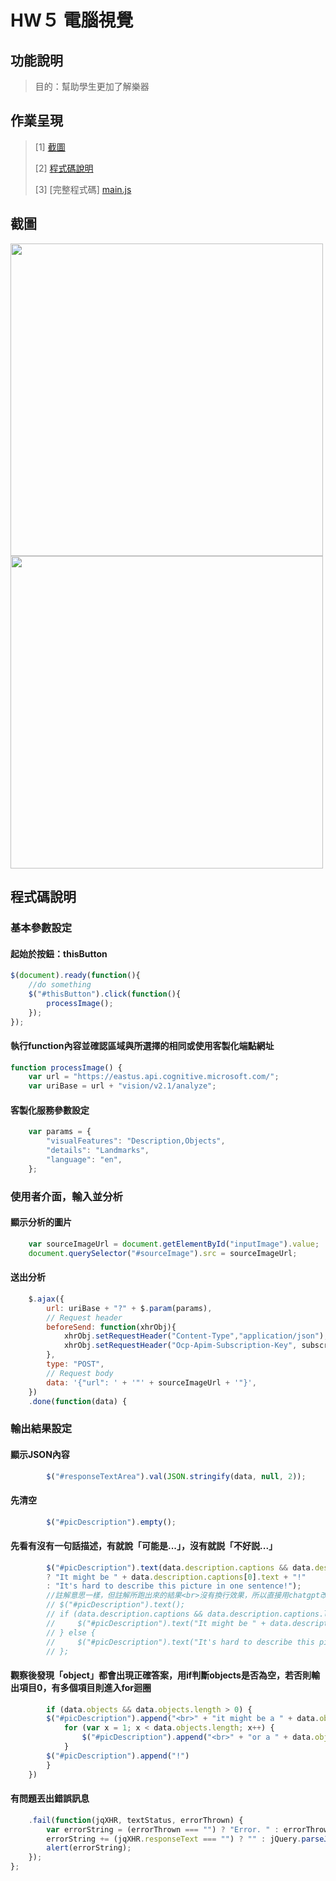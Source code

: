 # HW５ 電腦視覺
## 功能說明
> 目的：幫助學生更加了解樂器

## 作業呈現
> [1] [截圖]()
>
> [2] [程式碼說明]()
>
> [3] [完整程式碼] [main.js](https://github.com/Lindergithub/LAT/blob/main/HW5/main%E6%8B%B7%E8%B2%9D.js)
## 截圖
<img src='chatbot.png' width='500'> <img src='chatrot.png' width='500'>

## 程式碼說明
### 基本參數設定
#### 起始於按鈕：thisButton
```js
$(document).ready(function(){
    //do something
    $("#thisButton").click(function(){
        processImage();
    });
});
```
#### 執行function內容並確認區域與所選擇的相同或使用客製化端點網址
```js
function processImage() {
    var url = "https://eastus.api.cognitive.microsoft.com/";
    var uriBase = url + "vision/v2.1/analyze";
```
#### 客製化服務參數設定
```js    
    var params = {
        "visualFeatures": "Description,Objects",
        "details": "Landmarks",
        "language": "en",
    };
```
### 使用者介面，輸入並分析
#### 顯示分析的圖片
```js
    var sourceImageUrl = document.getElementById("inputImage").value;
    document.querySelector("#sourceImage").src = sourceImageUrl;
```
#### 送出分析
```js
    $.ajax({
        url: uriBase + "?" + $.param(params),
        // Request header
        beforeSend: function(xhrObj){
            xhrObj.setRequestHeader("Content-Type","application/json");
            xhrObj.setRequestHeader("Ocp-Apim-Subscription-Key", subscriptionKey);
        },
        type: "POST",
        // Request body
        data: '{"url": ' + '"' + sourceImageUrl + '"}',
    })
    .done(function(data) {
```
### 輸出結果設定
#### 顯示JSON內容
```js
        $("#responseTextArea").val(JSON.stringify(data, null, 2));
```
#### 先清空
```js
        $("#picDescription").empty();
```
#### 先看有沒有一句話描述，有就說「可能是...」，沒有就説「不好説...」
```js
        $("#picDescription").text(data.description.captions && data.description.captions.length > 0
        ? "It might be " + data.description.captions[0].text + "!"
        : "It's hard to describe this picture in one sentence!");
        //註解意思一樣，但註解所跑出來的結果<br>沒有換行效果，所以直接用chatgpt改成上面三行
        // $("#picDescription").text();
        // if (data.description.captions && data.description.captions.length > 0) {
        //     $("#picDescription").text("It might be " + data.description.captions[0].text + "<br>")
        // } else {
        //     $("#picDescription").text("It's hard to describe this picture in one sentence!" + "<br>")
        // };
```
#### 觀察後發現「object」都會出現正確答案，用if判斷objects是否為空，若否則輸出項目0，有多個項目則進入for迴圈
```js 
        if (data.objects && data.objects.length > 0) {
        $("#picDescription").append("<br>" + "it might be a " + data.objects[0].object )    
            for (var x = 1; x < data.objects.length; x++) {
                $("#picDescription").append("<br>" + "or a " + data.objects[x].object);
            }
        $("#picDescription").append("!")    
        }
    })
```
#### 有問題丟出錯誤訊息
```js
    .fail(function(jqXHR, textStatus, errorThrown) {
        var errorString = (errorThrown === "") ? "Error. " : errorThrown + " (" + jqXHR.status + "): ";
        errorString += (jqXHR.responseText === "") ? "" : jQuery.parseJSON(jqXHR.responseText).message;
        alert(errorString);
    });
};
```
